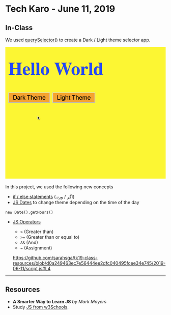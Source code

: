 # Tech Karo - June 11, 2019

## In-Class

We used [querySelector()](https://www.w3schools.com/jsref/met_document_queryselector.asp) to create a Dark / Light theme selector app.

![mockup](mockups/mockup.gif)

In this project, we used the following new concepts
- [if / else statements](https://www.w3schools.com/js/js_if_else.asp) (اگر / ورنہ)
- [JS Dates](https://www.w3schools.com/js/js_dates.asp) to change theme depending on the time of the day
```
new Date().getHours()
```
- [JS Operators](https://www.w3schools.com/js/js_operators.asp)
  - `>`  (Greater than)
  - `>=` (Greater than or equal to)
  - `&&` (And)
  - `=`  (Assignment)
  
  https://github.com/sarahsga/tk19-class-resources/blob/d0a249463ec7e56444ee2dfc040495fcee34e745/2019-06-11/script.js#L4
  
---

## Resources
- **A Smarter Way to Learn JS** *by Mark Mayers*
- Study [JS from w3Schools](https://www.w3schools.com/js/default.asp).
